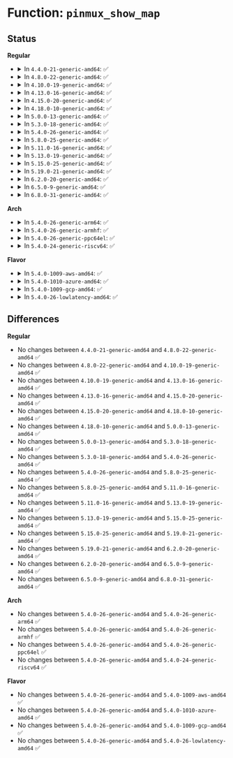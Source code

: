 # Function: <code>pinmux_show_map</code>

## Status
<b>Regular</b>
<ul>
<li>
<details>
<summary>In <code>4.4.0-21-generic-amd64</code>: ✅</summary>

```c
void pinmux_show_map(struct seq_file * s, const struct pinctrl_map * map)
```

```json
{
  "name": "pinmux_show_map",
  "collision_type": "Unique Global",
  "inline_type": "No",
  "funcs": [
    {
      "addr": 18446744071583172528,
      "name": "pinmux_show_map",
      "external": true,
      "loc": "drivers/pinctrl/pinmux.c:656",
      "file": "drivers/pinctrl/pinmux.c",
      "inline": "seen, unknown",
      "caller_inline": [],
      "caller_func": [
        "drivers/pinctrl/core.c:pinctrl_maps_show"
      ]
    }
  ],
  "symbols": [
    {
      "addr": 18446744071583172528,
      "name": "pinmux_show_map",
      "section": ".text",
      "bind": "STB_GLOBAL",
      "size": 45
    }
  ]
}
```
</details>
</li>
<li>
<details>
<summary>In <code>4.8.0-22-generic-amd64</code>: ✅</summary>

```c
void pinmux_show_map(struct seq_file * s, const struct pinctrl_map * map)
```

```json
{
  "name": "pinmux_show_map",
  "collision_type": "Unique Global",
  "inline_type": "No",
  "funcs": [
    {
      "addr": 18446744071583469216,
      "name": "pinmux_show_map",
      "external": true,
      "loc": "drivers/pinctrl/pinmux.c:643",
      "file": "drivers/pinctrl/pinmux.c",
      "inline": "seen, unknown",
      "caller_inline": [],
      "caller_func": [
        "drivers/pinctrl/core.c:pinctrl_maps_show"
      ]
    }
  ],
  "symbols": [
    {
      "addr": 18446744071583469216,
      "name": "pinmux_show_map",
      "section": ".text",
      "bind": "STB_GLOBAL",
      "size": 45
    }
  ]
}
```
</details>
</li>
<li>
<details>
<summary>In <code>4.10.0-19-generic-amd64</code>: ✅</summary>

```c
void pinmux_show_map(struct seq_file * s, const struct pinctrl_map * map)
```

```json
{
  "name": "pinmux_show_map",
  "collision_type": "Unique Global",
  "inline_type": "No",
  "funcs": [
    {
      "addr": 18446744071583596928,
      "name": "pinmux_show_map",
      "external": true,
      "loc": "drivers/pinctrl/pinmux.c:643",
      "file": "drivers/pinctrl/pinmux.c",
      "inline": "seen, unknown",
      "caller_inline": [],
      "caller_func": [
        "drivers/pinctrl/core.c:pinctrl_maps_show"
      ]
    }
  ],
  "symbols": [
    {
      "addr": 18446744071583596928,
      "name": "pinmux_show_map",
      "section": ".text",
      "bind": "STB_GLOBAL",
      "size": 45
    }
  ]
}
```
</details>
</li>
<li>
<details>
<summary>In <code>4.13.0-16-generic-amd64</code>: ✅</summary>

```c
void pinmux_show_map(struct seq_file * s, const struct pinctrl_map * map)
```

```json
{
  "name": "pinmux_show_map",
  "collision_type": "Unique Global",
  "inline_type": "No",
  "funcs": [
    {
      "addr": 18446744071583636016,
      "name": "pinmux_show_map",
      "external": true,
      "loc": "drivers/pinctrl/pinmux.c:630",
      "file": "drivers/pinctrl/pinmux.c",
      "inline": "seen, unknown",
      "caller_inline": [],
      "caller_func": [
        "drivers/pinctrl/core.c:pinctrl_maps_show"
      ]
    }
  ],
  "symbols": [
    {
      "addr": 18446744071583636016,
      "name": "pinmux_show_map",
      "section": ".text",
      "bind": "STB_GLOBAL",
      "size": 45
    }
  ]
}
```
</details>
</li>
<li>
<details>
<summary>In <code>4.15.0-20-generic-amd64</code>: ✅</summary>

```c
void pinmux_show_map(struct seq_file * s, const struct pinctrl_map * map)
```

```json
{
  "name": "pinmux_show_map",
  "collision_type": "Unique Global",
  "inline_type": "No",
  "funcs": [
    {
      "addr": 18446744071583882384,
      "name": "pinmux_show_map",
      "external": true,
      "loc": "drivers/pinctrl/pinmux.c:630",
      "file": "drivers/pinctrl/pinmux.c",
      "inline": "seen, unknown",
      "caller_inline": [],
      "caller_func": [
        "drivers/pinctrl/core.c:pinctrl_maps_show"
      ]
    }
  ],
  "symbols": [
    {
      "addr": 18446744071583882384,
      "name": "pinmux_show_map",
      "section": ".text",
      "bind": "STB_GLOBAL",
      "size": 45
    }
  ]
}
```
</details>
</li>
<li>
<details>
<summary>In <code>4.18.0-10-generic-amd64</code>: ✅</summary>

```c
void pinmux_show_map(struct seq_file * s, const struct pinctrl_map * map)
```

```json
{
  "name": "pinmux_show_map",
  "collision_type": "Unique Global",
  "inline_type": "No",
  "funcs": [
    {
      "addr": 18446744071584083056,
      "name": "pinmux_show_map",
      "external": true,
      "loc": "drivers/pinctrl/pinmux.c:628",
      "file": "drivers/pinctrl/pinmux.c",
      "inline": "seen, unknown",
      "caller_inline": [],
      "caller_func": [
        "drivers/pinctrl/core.c:pinctrl_maps_show"
      ]
    }
  ],
  "symbols": [
    {
      "addr": 18446744071584083056,
      "name": "pinmux_show_map",
      "section": ".text",
      "bind": "STB_GLOBAL",
      "size": 45
    }
  ]
}
```
</details>
</li>
<li>
<details>
<summary>In <code>5.0.0-13-generic-amd64</code>: ✅</summary>

```c
void pinmux_show_map(struct seq_file * s, const struct pinctrl_map * map)
```

```json
{
  "name": "pinmux_show_map",
  "collision_type": "Unique Global",
  "inline_type": "No",
  "funcs": [
    {
      "addr": 18446744071584167648,
      "name": "pinmux_show_map",
      "external": true,
      "loc": "drivers/pinctrl/pinmux.c:626",
      "file": "drivers/pinctrl/pinmux.c",
      "inline": "seen, unknown",
      "caller_inline": [],
      "caller_func": [
        "drivers/pinctrl/core.c:pinctrl_maps_show"
      ]
    }
  ],
  "symbols": [
    {
      "addr": 18446744071584167648,
      "name": "pinmux_show_map",
      "section": ".text",
      "bind": "STB_GLOBAL",
      "size": 45
    }
  ]
}
```
</details>
</li>
<li>
<details>
<summary>In <code>5.3.0-18-generic-amd64</code>: ✅</summary>

```c
void pinmux_show_map(struct seq_file * s, const struct pinctrl_map * map)
```

```json
{
  "name": "pinmux_show_map",
  "collision_type": "Unique Global",
  "inline_type": "No",
  "funcs": [
    {
      "addr": 18446744071584357440,
      "name": "pinmux_show_map",
      "external": true,
      "loc": "drivers/pinctrl/pinmux.c:625",
      "file": "drivers/pinctrl/pinmux.c",
      "inline": "seen, unknown",
      "caller_inline": [],
      "caller_func": [
        "drivers/pinctrl/core.c:pinctrl_maps_show"
      ]
    }
  ],
  "symbols": [
    {
      "addr": 18446744071584357440,
      "name": "pinmux_show_map",
      "section": ".text",
      "bind": "STB_GLOBAL",
      "size": 45
    }
  ]
}
```
</details>
</li>
<li>
<details>
<summary>In <code>5.4.0-26-generic-amd64</code>: ✅</summary>

```c
void pinmux_show_map(struct seq_file * s, const struct pinctrl_map * map)
```

```json
{
  "name": "pinmux_show_map",
  "collision_type": "Unique Global",
  "inline_type": "No",
  "funcs": [
    {
      "addr": 18446744071584492256,
      "name": "pinmux_show_map",
      "external": true,
      "loc": "drivers/pinctrl/pinmux.c:649",
      "file": "drivers/pinctrl/pinmux.c",
      "inline": "seen, unknown",
      "caller_inline": [],
      "caller_func": [
        "drivers/pinctrl/core.c:pinctrl_maps_show"
      ]
    }
  ],
  "symbols": [
    {
      "addr": 18446744071584492256,
      "name": "pinmux_show_map",
      "section": ".text",
      "bind": "STB_GLOBAL",
      "size": 45
    }
  ]
}
```
</details>
</li>
<li>
<details>
<summary>In <code>5.8.0-25-generic-amd64</code>: ✅</summary>

```c
void pinmux_show_map(struct seq_file * s, const struct pinctrl_map * map)
```

```json
{
  "name": "pinmux_show_map",
  "collision_type": "Unique Global",
  "inline_type": "No",
  "funcs": [
    {
      "addr": 18446744071585157312,
      "name": "pinmux_show_map",
      "external": true,
      "loc": "drivers/pinctrl/pinmux.c:649",
      "file": "drivers/pinctrl/pinmux.c",
      "inline": "seen, unknown",
      "caller_inline": [],
      "caller_func": [
        "drivers/pinctrl/core.c:pinctrl_maps_show"
      ]
    }
  ],
  "symbols": [
    {
      "addr": 18446744071585157312,
      "name": "pinmux_show_map",
      "section": ".text",
      "bind": "STB_GLOBAL",
      "size": 45
    }
  ]
}
```
</details>
</li>
<li>
<details>
<summary>In <code>5.11.0-16-generic-amd64</code>: ✅</summary>

```c
void pinmux_show_map(struct seq_file * s, const struct pinctrl_map * map)
```

```json
{
  "name": "pinmux_show_map",
  "collision_type": "Unique Global",
  "inline_type": "No",
  "funcs": [
    {
      "addr": 18446744071585307680,
      "name": "pinmux_show_map",
      "external": true,
      "loc": "drivers/pinctrl/pinmux.c:652",
      "file": "drivers/pinctrl/pinmux.c",
      "inline": "seen, unknown",
      "caller_inline": [],
      "caller_func": [
        "drivers/pinctrl/core.c:pinctrl_maps_show"
      ]
    }
  ],
  "symbols": [
    {
      "addr": 18446744071585307680,
      "name": "pinmux_show_map",
      "section": ".text",
      "bind": "STB_GLOBAL",
      "size": 45
    }
  ]
}
```
</details>
</li>
<li>
<details>
<summary>In <code>5.13.0-19-generic-amd64</code>: ✅</summary>

```c
void pinmux_show_map(struct seq_file * s, const struct pinctrl_map * map)
```

```json
{
  "name": "pinmux_show_map",
  "collision_type": "Unique Global",
  "inline_type": "No",
  "funcs": [
    {
      "addr": 18446744071585192160,
      "name": "pinmux_show_map",
      "external": true,
      "loc": "drivers/pinctrl/pinmux.c:653",
      "file": "drivers/pinctrl/pinmux.c",
      "inline": "seen, unknown",
      "caller_inline": [],
      "caller_func": [
        "drivers/pinctrl/core.c:pinctrl_maps_show"
      ]
    }
  ],
  "symbols": [
    {
      "addr": 18446744071585192160,
      "name": "pinmux_show_map",
      "section": ".text",
      "bind": "STB_GLOBAL",
      "size": 45
    }
  ]
}
```
</details>
</li>
<li>
<details>
<summary>In <code>5.15.0-25-generic-amd64</code>: ✅</summary>

```c
void pinmux_show_map(struct seq_file * s, const struct pinctrl_map * map)
```

```json
{
  "name": "pinmux_show_map",
  "collision_type": "Unique Global",
  "inline_type": "No",
  "funcs": [
    {
      "addr": 18446744071585646160,
      "name": "pinmux_show_map",
      "external": true,
      "loc": "drivers/pinctrl/pinmux.c:653",
      "file": "drivers/pinctrl/pinmux.c",
      "inline": "seen, unknown",
      "caller_inline": [],
      "caller_func": [
        "drivers/pinctrl/core.c:pinctrl_maps_show"
      ]
    }
  ],
  "symbols": [
    {
      "addr": 18446744071585646160,
      "name": "pinmux_show_map",
      "section": ".text",
      "bind": "STB_GLOBAL",
      "size": 45
    }
  ]
}
```
</details>
</li>
<li>
<details>
<summary>In <code>5.19.0-21-generic-amd64</code>: ✅</summary>

```c
void pinmux_show_map(struct seq_file * s, const struct pinctrl_map * map)
```

```json
{
  "name": "pinmux_show_map",
  "collision_type": "Unique Global",
  "inline_type": "No",
  "funcs": [
    {
      "addr": 18446744071586807552,
      "name": "pinmux_show_map",
      "external": true,
      "loc": "drivers/pinctrl/pinmux.c:653",
      "file": "drivers/pinctrl/pinmux.c",
      "inline": "seen, unknown",
      "caller_inline": [],
      "caller_func": [
        "drivers/pinctrl/core.c:pinctrl_maps_show"
      ]
    }
  ],
  "symbols": [
    {
      "addr": 18446744071586807552,
      "name": "pinmux_show_map",
      "section": ".text",
      "bind": "STB_GLOBAL",
      "size": 59
    }
  ]
}
```
</details>
</li>
<li>
<details>
<summary>In <code>6.2.0-20-generic-amd64</code>: ✅</summary>

```c
void pinmux_show_map(struct seq_file * s, const struct pinctrl_map * map)
```

```json
{
  "name": "pinmux_show_map",
  "collision_type": "Unique Global",
  "inline_type": "No",
  "funcs": [
    {
      "addr": 18446744071587945440,
      "name": "pinmux_show_map",
      "external": true,
      "loc": "drivers/pinctrl/pinmux.c:656",
      "file": "drivers/pinctrl/pinmux.c",
      "inline": "seen, unknown",
      "caller_inline": [],
      "caller_func": [
        "drivers/pinctrl/core.c:pinctrl_maps_show"
      ]
    }
  ],
  "symbols": [
    {
      "addr": 18446744071587945440,
      "name": "pinmux_show_map",
      "section": ".text",
      "bind": "STB_GLOBAL",
      "size": 59
    }
  ]
}
```
</details>
</li>
<li>
<details>
<summary>In <code>6.5.0-9-generic-amd64</code>: ✅</summary>

```c
void pinmux_show_map(struct seq_file * s, const struct pinctrl_map * map)
```

```json
{
  "name": "pinmux_show_map",
  "collision_type": "Unique Global",
  "inline_type": "No",
  "funcs": [
    {
      "addr": 18446744071588219696,
      "name": "pinmux_show_map",
      "external": true,
      "loc": "drivers/pinctrl/pinmux.c:656",
      "file": "drivers/pinctrl/pinmux.c",
      "inline": "seen, unknown",
      "caller_inline": [],
      "caller_func": [
        "drivers/pinctrl/core.c:pinctrl_maps_show"
      ]
    }
  ],
  "symbols": [
    {
      "addr": 18446744071588219696,
      "name": "pinmux_show_map",
      "section": ".text",
      "bind": "STB_GLOBAL",
      "size": 59
    }
  ]
}
```
</details>
</li>
<li>
<details>
<summary>In <code>6.8.0-31-generic-amd64</code>: ✅</summary>

```c
void pinmux_show_map(struct seq_file * s, const struct pinctrl_map * map)
```

```json
{
  "name": "pinmux_show_map",
  "collision_type": "Unique Global",
  "inline_type": "No",
  "funcs": [
    {
      "addr": 18446744071588512480,
      "name": "pinmux_show_map",
      "external": true,
      "loc": "drivers/pinctrl/pinmux.c:654",
      "file": "drivers/pinctrl/pinmux.c",
      "inline": "seen, unknown",
      "caller_inline": [],
      "caller_func": [
        "drivers/pinctrl/core.c:pinctrl_maps_show"
      ]
    }
  ],
  "symbols": [
    {
      "addr": 18446744071588512480,
      "name": "pinmux_show_map",
      "section": ".text",
      "bind": "STB_GLOBAL",
      "size": 59
    }
  ]
}
```
</details>
</li>
</ul>
<b>Arch</b>
<ul>
<li>
<details>
<summary>In <code>5.4.0-26-generic-arm64</code>: ✅</summary>

```c
void pinmux_show_map(struct seq_file * s, const struct pinctrl_map * map)
```

```json
{
  "name": "pinmux_show_map",
  "collision_type": "Unique Global",
  "inline_type": "No",
  "funcs": [
    {
      "addr": 18446603336496512232,
      "name": "pinmux_show_map",
      "external": true,
      "loc": "drivers/pinctrl/pinmux.c:649",
      "file": "drivers/pinctrl/pinmux.c",
      "inline": "seen, unknown",
      "caller_inline": [],
      "caller_func": [
        "drivers/pinctrl/core.c:pinctrl_maps_show"
      ]
    }
  ],
  "symbols": [
    {
      "addr": 18446603336496512232,
      "name": "pinmux_show_map",
      "section": ".text",
      "bind": "STB_GLOBAL",
      "size": 76
    }
  ]
}
```
</details>
</li>
<li>
<details>
<summary>In <code>5.4.0-26-generic-armhf</code>: ✅</summary>

```c
void pinmux_show_map(struct seq_file * s, const struct pinctrl_map * map)
```

```json
{
  "name": "pinmux_show_map",
  "collision_type": "Unique Global",
  "inline_type": "No",
  "funcs": [
    {
      "addr": 3229817476,
      "name": "pinmux_show_map",
      "external": true,
      "loc": "drivers/pinctrl/pinmux.c:649",
      "file": "drivers/pinctrl/pinmux.c",
      "inline": "seen, unknown",
      "caller_inline": [],
      "caller_func": [
        "drivers/pinctrl/core.c:pinctrl_maps_show"
      ]
    }
  ],
  "symbols": [
    {
      "addr": 3229817476,
      "name": "pinmux_show_map",
      "section": ".text",
      "bind": "STB_GLOBAL",
      "size": 64
    }
  ]
}
```
</details>
</li>
<li>
<details>
<summary>In <code>5.4.0-26-generic-ppc64el</code>: ✅</summary>

```c
void pinmux_show_map(struct seq_file * s, const struct pinctrl_map * map)
```

```json
{
  "name": "pinmux_show_map",
  "collision_type": "Unique Global",
  "inline_type": "No",
  "funcs": [
    {
      "addr": 13835058055290729392,
      "name": "pinmux_show_map",
      "external": true,
      "loc": "drivers/pinctrl/pinmux.c:649",
      "file": "drivers/pinctrl/pinmux.c",
      "inline": "seen, unknown",
      "caller_inline": [],
      "caller_func": [
        "drivers/pinctrl/core.c:pinctrl_maps_show"
      ]
    }
  ],
  "symbols": [
    {
      "addr": 13835058055290729392,
      "name": "pinmux_show_map",
      "section": ".text",
      "bind": "STB_GLOBAL",
      "size": 124
    }
  ]
}
```
</details>
</li>
<li>
<details>
<summary>In <code>5.4.0-24-generic-riscv64</code>: ✅</summary>

```c
void pinmux_show_map(struct seq_file * s, const struct pinctrl_map * map)
```

```json
{
  "name": "pinmux_show_map",
  "collision_type": "Unique Global",
  "inline_type": "No",
  "funcs": [
    {
      "addr": 18446743936275429638,
      "name": "pinmux_show_map",
      "external": true,
      "loc": "drivers/pinctrl/pinmux.c:649",
      "file": "drivers/pinctrl/pinmux.c",
      "inline": "seen, unknown",
      "caller_inline": [],
      "caller_func": [
        "drivers/pinctrl/core.c:pinctrl_maps_show"
      ]
    }
  ],
  "symbols": [
    {
      "addr": 18446743936275429638,
      "name": "pinmux_show_map",
      "section": ".text",
      "bind": "STB_GLOBAL",
      "size": 72
    }
  ]
}
```
</details>
</li>
</ul>
<b>Flavor</b>
<ul>
<li>
<details>
<summary>In <code>5.4.0-1009-aws-amd64</code>: ✅</summary>

```c
void pinmux_show_map(struct seq_file * s, const struct pinctrl_map * map)
```

```json
{
  "name": "pinmux_show_map",
  "collision_type": "Unique Global",
  "inline_type": "No",
  "funcs": [
    {
      "addr": 18446744071584461008,
      "name": "pinmux_show_map",
      "external": true,
      "loc": "drivers/pinctrl/pinmux.c:649",
      "file": "drivers/pinctrl/pinmux.c",
      "inline": "seen, unknown",
      "caller_inline": [],
      "caller_func": [
        "drivers/pinctrl/core.c:pinctrl_maps_show"
      ]
    }
  ],
  "symbols": [
    {
      "addr": 18446744071584461008,
      "name": "pinmux_show_map",
      "section": ".text",
      "bind": "STB_GLOBAL",
      "size": 45
    }
  ]
}
```
</details>
</li>
<li>
<details>
<summary>In <code>5.4.0-1010-azure-amd64</code>: ✅</summary>

```c
void pinmux_show_map(struct seq_file * s, const struct pinctrl_map * map)
```

```json
{
  "name": "pinmux_show_map",
  "collision_type": "Unique Global",
  "inline_type": "No",
  "funcs": [
    {
      "addr": 18446744071584396688,
      "name": "pinmux_show_map",
      "external": true,
      "loc": "drivers/pinctrl/pinmux.c:649",
      "file": "drivers/pinctrl/pinmux.c",
      "inline": "seen, unknown",
      "caller_inline": [],
      "caller_func": [
        "drivers/pinctrl/core.c:pinctrl_maps_show"
      ]
    }
  ],
  "symbols": [
    {
      "addr": 18446744071584396688,
      "name": "pinmux_show_map",
      "section": ".text",
      "bind": "STB_GLOBAL",
      "size": 45
    }
  ]
}
```
</details>
</li>
<li>
<details>
<summary>In <code>5.4.0-1009-gcp-amd64</code>: ✅</summary>

```c
void pinmux_show_map(struct seq_file * s, const struct pinctrl_map * map)
```

```json
{
  "name": "pinmux_show_map",
  "collision_type": "Unique Global",
  "inline_type": "No",
  "funcs": [
    {
      "addr": 18446744071584443920,
      "name": "pinmux_show_map",
      "external": true,
      "loc": "drivers/pinctrl/pinmux.c:649",
      "file": "drivers/pinctrl/pinmux.c",
      "inline": "seen, unknown",
      "caller_inline": [],
      "caller_func": [
        "drivers/pinctrl/core.c:pinctrl_maps_show"
      ]
    }
  ],
  "symbols": [
    {
      "addr": 18446744071584443920,
      "name": "pinmux_show_map",
      "section": ".text",
      "bind": "STB_GLOBAL",
      "size": 45
    }
  ]
}
```
</details>
</li>
<li>
<details>
<summary>In <code>5.4.0-26-lowlatency-amd64</code>: ✅</summary>

```c
void pinmux_show_map(struct seq_file * s, const struct pinctrl_map * map)
```

```json
{
  "name": "pinmux_show_map",
  "collision_type": "Unique Global",
  "inline_type": "No",
  "funcs": [
    {
      "addr": 18446744071584550048,
      "name": "pinmux_show_map",
      "external": true,
      "loc": "drivers/pinctrl/pinmux.c:649",
      "file": "drivers/pinctrl/pinmux.c",
      "inline": "seen, unknown",
      "caller_inline": [],
      "caller_func": [
        "drivers/pinctrl/core.c:pinctrl_maps_show"
      ]
    }
  ],
  "symbols": [
    {
      "addr": 18446744071584550048,
      "name": "pinmux_show_map",
      "section": ".text",
      "bind": "STB_GLOBAL",
      "size": 45
    }
  ]
}
```
</details>
</li>
</ul>

## Differences
<b>Regular</b>
<ul>
<li>
No changes between <code>4.4.0-21-generic-amd64</code> and <code>4.8.0-22-generic-amd64</code> ✅
</li>
<li>
No changes between <code>4.8.0-22-generic-amd64</code> and <code>4.10.0-19-generic-amd64</code> ✅
</li>
<li>
No changes between <code>4.10.0-19-generic-amd64</code> and <code>4.13.0-16-generic-amd64</code> ✅
</li>
<li>
No changes between <code>4.13.0-16-generic-amd64</code> and <code>4.15.0-20-generic-amd64</code> ✅
</li>
<li>
No changes between <code>4.15.0-20-generic-amd64</code> and <code>4.18.0-10-generic-amd64</code> ✅
</li>
<li>
No changes between <code>4.18.0-10-generic-amd64</code> and <code>5.0.0-13-generic-amd64</code> ✅
</li>
<li>
No changes between <code>5.0.0-13-generic-amd64</code> and <code>5.3.0-18-generic-amd64</code> ✅
</li>
<li>
No changes between <code>5.3.0-18-generic-amd64</code> and <code>5.4.0-26-generic-amd64</code> ✅
</li>
<li>
No changes between <code>5.4.0-26-generic-amd64</code> and <code>5.8.0-25-generic-amd64</code> ✅
</li>
<li>
No changes between <code>5.8.0-25-generic-amd64</code> and <code>5.11.0-16-generic-amd64</code> ✅
</li>
<li>
No changes between <code>5.11.0-16-generic-amd64</code> and <code>5.13.0-19-generic-amd64</code> ✅
</li>
<li>
No changes between <code>5.13.0-19-generic-amd64</code> and <code>5.15.0-25-generic-amd64</code> ✅
</li>
<li>
No changes between <code>5.15.0-25-generic-amd64</code> and <code>5.19.0-21-generic-amd64</code> ✅
</li>
<li>
No changes between <code>5.19.0-21-generic-amd64</code> and <code>6.2.0-20-generic-amd64</code> ✅
</li>
<li>
No changes between <code>6.2.0-20-generic-amd64</code> and <code>6.5.0-9-generic-amd64</code> ✅
</li>
<li>
No changes between <code>6.5.0-9-generic-amd64</code> and <code>6.8.0-31-generic-amd64</code> ✅
</li>
</ul>
<b>Arch</b>
<ul>
<li>
No changes between <code>5.4.0-26-generic-amd64</code> and <code>5.4.0-26-generic-arm64</code> ✅
</li>
<li>
No changes between <code>5.4.0-26-generic-amd64</code> and <code>5.4.0-26-generic-armhf</code> ✅
</li>
<li>
No changes between <code>5.4.0-26-generic-amd64</code> and <code>5.4.0-26-generic-ppc64el</code> ✅
</li>
<li>
No changes between <code>5.4.0-26-generic-amd64</code> and <code>5.4.0-24-generic-riscv64</code> ✅
</li>
</ul>
<b>Flavor</b>
<ul>
<li>
No changes between <code>5.4.0-26-generic-amd64</code> and <code>5.4.0-1009-aws-amd64</code> ✅
</li>
<li>
No changes between <code>5.4.0-26-generic-amd64</code> and <code>5.4.0-1010-azure-amd64</code> ✅
</li>
<li>
No changes between <code>5.4.0-26-generic-amd64</code> and <code>5.4.0-1009-gcp-amd64</code> ✅
</li>
<li>
No changes between <code>5.4.0-26-generic-amd64</code> and <code>5.4.0-26-lowlatency-amd64</code> ✅
</li>
</ul>
